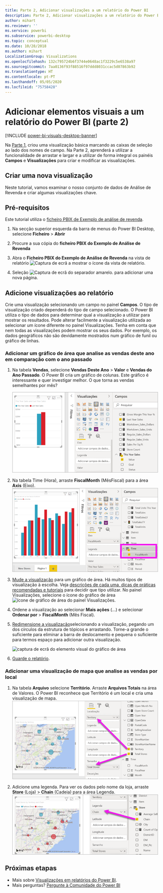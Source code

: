 ```yaml
---
title: Parte 2, Adicionar visualizações a um relatório do Power BI
description: Parte 2, Adicionar visualizações a um relatório do Power BI
author: mihart
ms.reviewer: ''
ms.service: powerbi
ms.subservice: powerbi-desktop
ms.topic: conceptual
ms.date: 10/28/2018
ms.author: mihart
LocalizationGroup: Visualizations
ms.openlocfilehash: 132c795724b6f3744e0648ac1f3229c5e6538a97
ms.sourcegitcommit: 7aa0136f93f88516f97ddd8031ccac5d07863b92
ms.translationtype: HT
ms.contentlocale: pt-PT
ms.lasthandoff: 05/05/2020
ms.locfileid: "75758428"
---
```

# <a name="add-visuals-to-a-power-bi-report-part-2"></a>Adicionar elementos visuais a um relatório do Power BI (parte 2)

[!INCLUDE [power-bi-visuals-desktop-banner](../includes/power-bi-visuals-desktop-banner.md)]

Na [Parte 1](power-bi-report-add-visualizations-i.md), criou uma visualização básica marcando as caixas de seleção ao lado dos nomes de campo.  Na Parte 2, aprenderá a utilizar a funcionalidade de arrastar e largar e a utilizar de forma integral os painéis **Campos** e **Visualizações** para criar e modificar as visualizações.


## <a name="create-a-new-visualization"></a>Criar uma nova visualização
Neste tutorial, vamos examinar o nosso conjunto de dados de Análise de Revenda e criar algumas visualizações chave.

## <a name="prerequisites"></a>Pré-requisitos

Este tutorial utiliza o [ficheiro PBIX de Exemplo de análise de revenda](https://download.microsoft.com/download/9/6/D/96DDC2FF-2568-491D-AAFA-AFDD6F763AE3/Retail%20Analysis%20Sample%20PBIX.pbix).

1. Na secção superior esquerda da barra de menus do Power BI Desktop, selecione **Ficheiro** > **Abrir**
   
2. Procure a sua cópia do **ficheiro PBIX do Exemplo de Análise de Revenda**

1. Abra o **Ficheiro PBIX do Exemplo de Análise de Revenda** na vista de relatório ![Captura de ecrã a mostrar o ícone da vista de relatório](media/power-bi-visualization-kpi/power-bi-report-view.png).

1. Seleção ![Captura de ecrã do separador amarelo.](media/power-bi-visualization-kpi/power-bi-yellow-tab.png) para adicionar uma nova página.

## <a name="add-visualizations-to-the-report"></a>Adicione visualizações ao relatório

Crie uma visualização selecionando um campo no painel **Campos**. O tipo de visualização criado dependerá do tipo de campo selecionado. O Power BI utiliza o tipo de dados para determinar qual a visualização a utilizar para mostrar os resultados. Pode alterar facilmente a visualização utilizada ao selecionar um ícone diferente no painel Visualizações. Tenha em conta que nem todas as visualizações podem mostrar os seus dados. Por exemplo, os dados geográficos não são devidamente mostrados num gráfico de funil ou gráfico de linhas. 


### <a name="add-an-area-chart-that-looks-at-this-years-sales-compared-to-last-year"></a>Adicionar um gráfico de área que analise as vendas deste ano em comparação com o ano passado

1. Na tabela **Vendas**, selecione **Vendas Deste Ano** > **Valor** e **Vendas do Ano Passado**. O Power BI cria um gráfico de colunas.  Este gráfico é interessante e quer investigar melhor. O que torna as vendas semelhantes por mês?  
   
   ![Captura de ecrã a mostrar um gráfico de colunas](media/power-bi-report-add-visualizations-ii/power-bi-start.png)

2. Na tabela Time (Hora), arraste **FiscalMonth** (MêsFiscal) para a área **Axis** (Eixo).  
   ![Captura de ecrã a mostrar um gráfico de colunas com FiscalMonth (Mês Fiscal) como eixo](media/power-bi-report-add-visualizations-ii/power-bi-fiscalmonth.png)

3. [Mude a visualização](power-bi-report-change-visualization-type.md) para um gráfico de área.  Há muitos tipos de visualização à escolha. Veja [descrições de cada uma, dicas de práticas recomendadas e tutoriais](power-bi-visualization-types-for-reports-and-q-and-a.md) para decidir que tipo utilizar. No painel Visualizações, selecione o ícone do gráfico de área ![ícone de gráfico de área do painel Visualizações](media/power-bi-report-add-visualizations-ii/power-bi-area-chart.png).

4. Ordene a visualização ao selecionar **Mais ações** (...) e selecionar **Ordenar por** >  **FiscalMonth** (Mês Fiscal).

5. [Redimensione a visualização](power-bi-visualization-move-and-resize.md)selecionando a visualização, pegando um dos círculos da estrutura de tópicos e arrastando. Torne-a grande o suficiente para eliminar a barra de deslocamento e pequena o suficiente para termos espaço para adicionar outra visualização.
   
   ![captura de ecrã do elemento visual do gráfico de área](media/power-bi-report-add-visualizations-ii/pbi_part2_7b.png)
6. [Guarde o relatório](../service-report-save.md).

### <a name="add-a-map-visualization-that-looks-at-sales-by-location"></a>Adicionar uma visualização de mapa que analise as vendas por local

1. Na tabela **Arquivo** selecione **Território**. Arraste **Arquivos Totais** na área de Valores. O Power BI reconhece que Território é um local e cria uma visualização de mapa.  
   ![Gráfico de área](media/power-bi-report-add-visualizations-ii/power-bi-map1.png)

2. Adicione uma legenda.  Para ver os dados pelo nome da loja, arraste **Store** (Loja) > **Chain** (Cadeia) para a área Legenda.  
   ![tela de relatórios com uma seta a apontar da Cadeia na lista de campos para a Cadeia no registo Legenda](media/power-bi-report-add-visualizations-ii/power-bi-chain.png)

## <a name="next-steps"></a>Próximas etapas
* Mais sobre [Visualizações em relatórios do Power BI](power-bi-report-visualizations.md).  
* Mais perguntas? [Pergunte à Comunidade do Power BI](https://community.powerbi.com/)

